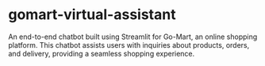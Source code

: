 # gomart-virtual-assistant
An end-to-end chatbot built using Streamlit for Go-Mart, an online shopping platform. This chatbot assists users with inquiries about products, orders, and delivery, providing a seamless shopping experience.

